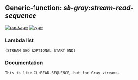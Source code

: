 ## Generic-function: ***sb-gray:stream-read-sequence***
[![package](https://img.shields.io/badge/Package-SB--GRAY-5f9ea0.svg?style=social&colorA=999999)](../) [![type](https://img.shields.io/badge/Type-Generic--Function-5f9ea0.svg?style=social&colorA=999999)](../#generic-function) 
### Lambda list
```
(STREAM SEQ &OPTIONAL START END)
```
### Documentation
```
This is like CL:READ-SEQUENCE, but for Gray streams.
```
